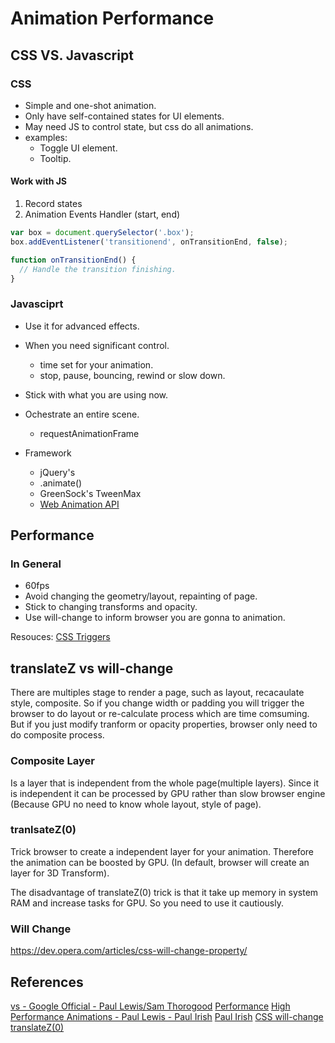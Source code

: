 # Animation Performance

## CSS VS. Javascript

### CSS
* Simple and one-shot animation.
* Only have self-contained states for UI elements.
* May need JS to control state, but css do all animations.
* examples:
  * Toggle UI element.
  * Tooltip.

#### Work with JS
1. Record states
2. Animation Events Handler (start, end)

```js
var box = document.querySelector('.box');
box.addEventListener('transitionend', onTransitionEnd, false);

function onTransitionEnd() {
  // Handle the transition finishing.
}

```

### Javasciprt
* Use it for advanced effects.
* When you need significant control.
  * time set for your animation.
  * stop, pause, bouncing, rewind or slow down.
* Stick with what you are using now.
* Ochestrate an entire scene.
  * requestAnimationFrame

* Framework
  * jQuery's
  * .animate()
  * GreenSock's TweenMax
  * [Web Animation API](https://drafts.csswg.org/web-animations/)

## Performance

### In General
* 60fps
* Avoid changing the geometry/layout, repainting of page.
* Stick to changing transforms and opacity.
* Use will-change to inform browser you are gonna to animation.

Resouces:
[CSS Triggers](https://csstriggers.com/)


## translateZ vs will-change
There are multiples stage to render a page, such as layout, recacaulate style, composite. So if you change width or padding you will trigger the browser to do layout or re-calculate process which are time comsuming. But if you just modify tranform or opacity properties, browser only need to  do composite process.

### Composite Layer
Is a layer that is independent from the whole page(multiple layers). Since it is independent it can be processed by GPU rather than slow browser engine (Because GPU no need to know whole layout, style of page).

### tranlsateZ(0)
Trick browser to create a independent layer for your animation. Therefore the animation can be boosted by GPU. (In default, browser will create an layer for 3D Transform).

The disadvantage of translateZ(0) trick is that it take up memory in system RAM and increase tasks for GPU. So you need to use it cautiously.

### Will Change

https://dev.opera.com/articles/css-will-change-property/


## References
[vs - Google Official - Paul Lewis/Sam Thorogood](https://developers.google.com/web/fundamentals/design-and-ux/animations/css-vs-javascript)
[Performance](https://developers.google.com/web/fundamentals/design-and-ux/animations/animations-and-performance#css-vs-javascript-performance)
[High Performance Animations - Paul Lewis - Paul Irish](https://www.html5rocks.com/en/tutorials/speed/high-performance-animations/)
[Paul Irish](https://www.paulirish.com/2012/why-moving-elements-with-translate-is-better-than-posabs-topleft/)
[CSS will-change translateZ(0)](https://dev.opera.com/articles/css-will-change-property/)

